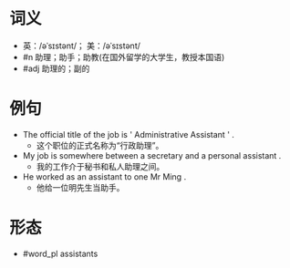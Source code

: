 # 词义
- 英：/əˈsɪstənt/； 美：/əˈsɪstənt/
- #n 助理；助手；助教(在国外留学的大学生，教授本国语)
- #adj 助理的；副的
# 例句
- The official title of the job is ' Administrative Assistant ' .
	- 这个职位的正式名称为“行政助理”。
- My job is somewhere between a secretary and a personal assistant .
	- 我的工作介于秘书和私人助理之间。
- He worked as an assistant to one Mr Ming .
	- 他给一位明先生当助手。
# 形态
- #word_pl assistants
